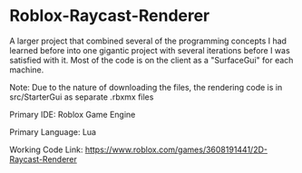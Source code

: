 # Roblox-Raycast-Renderer
A larger project that combined several of the programming concepts I had learned before into one gigantic project with several iterations before I was satisfied with it. Most of the code is on the client as a "SurfaceGui" for each machine.

Note: Due to the nature of downloading the files, the rendering code is in src/StarterGui as separate .rbxmx files

Primary IDE: Roblox Game Engine

Primary Language: Lua

Working Code Link: https://www.roblox.com/games/3608191441/2D-Raycast-Renderer
